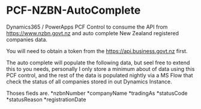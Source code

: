# PCF-NZBN-AutoComplete
Dynamics365 / PowerApps PCF Control to consume the API from https://www.nzbn.govt.nz and auto complete New Zealand registered companies data.

You will need to obtain a token from the https://api.business.govt.nz first.

The auto complete will populate the following data, but seel free to extend this to you needs, personally I only store a minimum about of data using this PCF control, and the rest of the data is populated nightly via a MS Flow that check the status of all companies stored in out Dynamics Instance.

Thoses fieds are.
*nzbnNumber
*companyName
*tradingAs
*statusCode
*statusReason
*registrationDate



